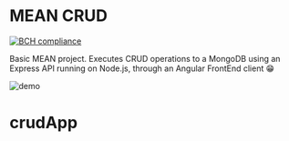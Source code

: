 # MEAN CRUD

[![BCH compliance](https://bettercodehub.com/edge/badge/Pedrobusou/MEAN-CRUD?branch=master)](https://bettercodehub.com/)

Basic MEAN project.
Executes CRUD operations to a MongoDB using an Express API running on Node.js, through an Angular FrontEnd client :grin:

![demo](demo.png)
# crudApp
